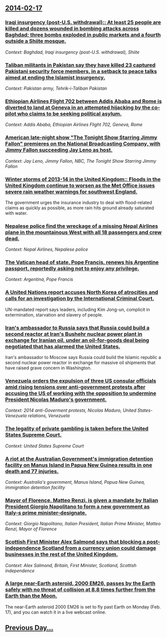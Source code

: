 ## [2014-02-17](/news/2014/02/17/index.md)

### [Iraqi insurgency (post-U.S. withdrawal):: At least 25 people are killed and dozens wounded in bombing attacks across Baghdad; three bombs exploded in public markets and a fourth outside a Shiite mosque. ](/news/2014/02/17/iraqi-insurgency-post-u-s-withdrawal-at-least-25-people-are-killed-and-dozens-wounded-in-bombing-attacks-across-baghdad-three-bombs-ex.md)
_Context: Baghdad, Iraqi insurgency (post-U.S. withdrawal), Shiite_

### [Taliban militants in Pakistan say they have killed 23 captured Pakistani security force members, in a setback to peace talks aimed at ending the Islamist insurgency. ](/news/2014/02/17/taliban-militants-in-pakistan-say-they-have-killed-23-captured-pakistani-security-force-members-in-a-setback-to-peace-talks-aimed-at-ending.md)
_Context: Pakistan army, Tehrik-i-Taliban Pakistan_

### [Ethiopian Airlines Flight 702 between Addis Ababa and Rome is diverted to land at Geneva in an attempted hijacking by the co-pilot who claims to be seeking political asylum. ](/news/2014/02/17/ethiopian-airlines-flight-702-between-addis-ababa-and-rome-is-diverted-to-land-at-geneva-in-an-attempted-hijacking-by-the-co-pilot-who-claim.md)
_Context: Addis Ababa, Ethiopian Airlines Flight 702, Geneva, Rome_

### [American late-night show "The Tonight Show Starring Jimmy Fallon" premieres on the National Broadcasting Company, with Jimmy Fallon succeeding Jay Leno as host. ](/news/2014/02/17/american-late-night-show-the-tonight-show-starring-jimmy-fallon-premieres-on-the-national-broadcasting-company-with-jimmy-fallon-succeedi.md)
_Context: Jay Leno, Jimmy Fallon, NBC, The Tonight Show Starring Jimmy Fallon_

### [Winter storms of 2013-14 in the United Kingdom:: Floods in the United Kingdom continue to worsen as the Met Office issues severe rain weather warnings for southwest England. ](/news/2014/02/17/winter-storms-of-2013-14-in-the-united-kingdom-floods-in-the-united-kingdom-continue-to-worsen-as-the-met-office-issues-severe-rain-weat.md)
The government urges the insurance industry to deal with flood-related claims as quickly as possible, as more rain hits ground already saturated with water.

### [Nepalese police find the wreckage of a missing Nepal Airlines plane in the mountainous West with all 18 passengers and crew dead. ](/news/2014/02/17/nepalese-police-find-the-wreckage-of-a-missing-nepal-airlines-plane-in-the-mountainous-west-with-all-18-passengers-and-crew-dead.md)
_Context: Nepal Airlines, Nepalese police_

### [The Vatican head of state, Pope Francis, renews his Argentine passport, reportedly asking not to enjoy any privilege. ](/news/2014/02/17/the-vatican-head-of-state-pope-francis-renews-his-argentine-passport-reportedly-asking-not-to-enjoy-any-privilege.md)
_Context: Argentina, Pope Francis_

### [A United Nations report accuses North Korea of atrocities and calls for an investigation by the International Criminal Court. ](/news/2014/02/17/a-united-nations-report-accuses-north-korea-of-atrocities-and-calls-for-an-investigation-by-the-international-criminal-court.md)
UN-mandated report says leaders, including Kim Jong-un, complicit in extermination, starvation and slavery of people.

### [Iran's ambassador to Russia says that Russia could build a second reactor at Iran's Bushehr nuclear power plant in exchange for Iranian oil, under an oil-for-goods deal being negotiated that has alarmed the United States. ](/news/2014/02/17/iran-s-ambassador-to-russia-says-that-russia-could-build-a-second-reactor-at-iran-s-bushehr-nuclear-power-plant-in-exchange-for-iranian-oil.md)
Iran&#39;s ambassador to Moscow says Russia could build the Islamic republic a second nuclear power reactor in exchange for massive oil shipments that have raised grave concern in Washington.

### [Venezuela orders the expulsion of three US consular officials amid rising tensions over anti-government protests after accusing the US of working with the opposition to undermine President Nicolas Maduro's government. ](/news/2014/02/17/venezuela-orders-the-expulsion-of-three-us-consular-officials-amid-rising-tensions-over-anti-government-protests-after-accusing-the-us-of-wo.md)
_Context: 2014 anti-Goverment protests, Nicolas Maduro, United States-Venezuela relations, Venezuela_

### [The legality of private gambling is taken before the United States Supreme Court. ](/news/2014/02/17/the-legality-of-private-gambling-is-taken-before-the-united-states-supreme-court.md)
_Context: United States Supreme Court_

### [A riot at the Australian Government's immigration detention facility on Manus Island in Papua New Guinea results in one death and 77 injuries. ](/news/2014/02/17/a-riot-at-the-australian-government-s-immigration-detention-facility-on-manus-island-in-papua-new-guinea-results-in-one-death-and-77-injurie.md)
_Context: Australia's government, Manus Island, Papua New Guinea, immigration detention facility_

### [Mayor of Florence, Matteo Renzi, is given a mandate by Italian President Giorgio Napolitano to form a new government as Italy-s prime minister-designate. ](/news/2014/02/17/mayor-of-florence-matteo-renzi-is-given-a-mandate-by-italian-president-giorgio-napolitano-to-form-a-new-government-as-italy-s-prime-mini.md)
_Context: Giorgio Napolitano, Italian President, Italian Prime Minister, Matteo Renzi, Mayor of Florence_

### [Scottish First Minister Alex Salmond says that blocking a post-independence Scotland from a currency union could damage businesses in the rest of the United Kingdom. ](/news/2014/02/17/scottish-first-minister-alex-salmond-says-that-blocking-a-post-independence-scotland-from-a-currency-union-could-damage-businesses-in-the-re.md)
_Context: Alex Salmond, Britain, First Minister, Scotland, Scottish independence_

### [A large near-Earth asteroid, 2000 EM26, passes by the Earth safely with no threat of collision at 8.8 times further from the Earth than the Moon. ](/news/2014/02/17/a-large-near-earth-asteroid-2000-em26-passes-by-the-earth-safely-with-no-threat-of-collision-at-8-8-times-further-from-the-earth-than-the.md)
The near-Earth asteroid 2000 EM26 is set to fly past Earth on Monday (Feb. 17), and you can watch it in a live webcast online. 

## [Previous Day...](/news/2014/02/16/index.md)

